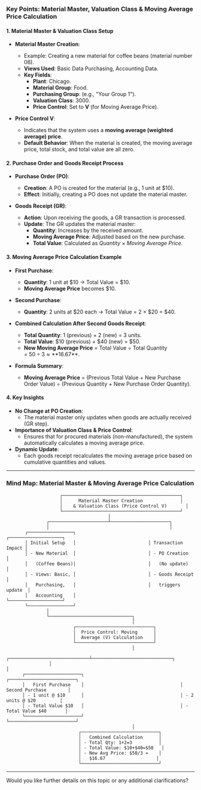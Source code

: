 ### **Key Points: Material Master, Valuation Class & Moving Average Price Calculation**

#### **1. Material Master & Valuation Class Setup**
- **Material Master Creation**:  
  - Example: Creating a new material for coffee beans (material number 06).
  - **Views Used**: Basic Data Purchasing, Accounting Data.
  - **Key Fields**:  
    - **Plant**: Chicago.
    - **Material Group**: Food.
    - **Purchasing Group**: (e.g., "Your Group 1").
    - **Valuation Class**: 3000.
    - **Price Control**: Set to **V** (for Moving Average Price).

- **Price Control V**:  
  - Indicates that the system uses a **moving average (weighted average) price**.
  - **Default Behavior**: When the material is created, the moving average price, total stock, and total value are all zero.

#### **2. Purchase Order and Goods Receipt Process**
- **Purchase Order (PO)**:
  - **Creation**: A PO is created for the material (e.g., 1 unit at $10).
  - **Effect**: Initially, creating a PO does not update the material master.
  
- **Goods Receipt (GR)**:
  - **Action**: Upon receiving the goods, a GR transaction is processed.
  - **Update**: The GR updates the material master:
    - **Quantity**: Increases by the received amount.
    - **Moving Average Price**: Adjusted based on the new purchase.
    - **Total Value**: Calculated as _Quantity × Moving Average Price_.

#### **3. Moving Average Price Calculation Example**
- **First Purchase**:  
  - **Quantity**: 1 unit at $10 → Total Value = $10.
  - **Moving Average Price** becomes $10.

- **Second Purchase**:  
  - **Quantity**: 2 units at $20 each → Total Value = 2 × $20 = $40.
  
- **Combined Calculation After Second Goods Receipt**:
  - **Total Quantity**: 1 (previous) + 2 (new) = 3 units.
  - **Total Value**: $10 (previous) + $40 (new) = $50.
  - **New Moving Average Price** = Total Value ÷ Total Quantity  
    = $50 ÷ 3 ≈ **$16.67**.

- **Formula Summary**:
  - **Moving Average Price** = (Previous Total Value + New Purchase Order Value) ÷ (Previous Quantity + New Purchase Order Quantity).

#### **4. Key Insights**
- **No Change at PO Creation**:  
  - The material master only updates when goods are actually received (GR step).
- **Importance of Valuation Class & Price Control**:  
  - Ensures that for procured materials (non-manufactured), the system automatically calculates a moving average price.
- **Dynamic Update**:  
  - Each goods receipt recalculates the moving average price based on cumulative quantities and values.

---

### **Mind Map: Material Master & Moving Average Price Calculation**

```plaintext
                    ┌────────────────────────────────────────────┐
                    │      Material Master Creation              │
                    │    & Valuation Class (Price Control V)       │
                    └────────────────────────────────────────────┘
                                      │
               ┌──────────────────────┴──────────────────────┐
               │                                             │
       ┌─────────────────┐                           ┌────────────────────┐
       │ Initial Setup   │                           │ Transaction Impact │
       │ - New Material  │                           │ - PO Creation      │
       │   (Coffee Beans)│                           │   (No update)      │
       │ - Views: Basic, │                           │ - Goods Receipt    │
       │   Purchasing,   │                           │   triggers update  │
       │   Accounting    │                           └────────────────────┘
       └─────────────────┘
               │
               └───────────────────────────────┐
                                               │
                         ┌─────────────────────────────┐
                         │  Price Control: Moving      │
                         │  Average (V) Calculation    │
                         └─────────────────────────────┘
                                               │
                ┌──────────────────────────────┴──────────────────────────────┐
                │                                                             │
      ┌─────────────────────┐                                    ┌─────────────────────────┐
      │   First Purchase    │                                    │  Second Purchase        │
      │ - 1 unit @ $10      │                                    │ - 2 units @ $20         │
      │ - Total Value $10   │                                    │ - Total Value $40       │
      └─────────────────────┘                                    └─────────────────────────┘
                                               │
                           ┌─────────────────────────────┐
                           │   Combined Calculation      │
                           │ - Total Qty: 1+2=3          │
                           │ - Total Value: $10+$40=$50   │
                           │ - New Avg Price: $50/3 ≈    │
                           │   $16.67                   │
                           └─────────────────────────────┘
```

---

Would you like further details on this topic or any additional clarifications?
